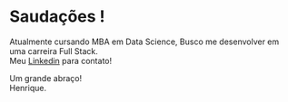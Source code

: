 # Saudações !

Atualmente cursando MBA em Data Science, Busco me desenvolver em uma carreira Full Stack.<br />
Meu [Linkedin](https://www.linkedin.com/in/henrique-sampaio-batista/) para contato!

Um grande abraço! <br />
Henrique.

